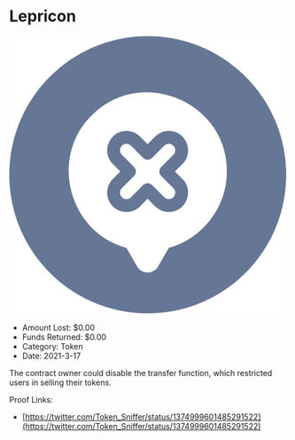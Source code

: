 # Lepricon
![Lepricon](/rektimages/Lepricon.png)
- Amount Lost: $0.00
- Funds Returned: $0.00
- Category: Token
- Date: 2021-3-17

The contract owner could disable the transfer function, which restricted users in selling their tokens.


Proof Links:
- [https://twitter.com/Token_Sniffer/status/1374999601485291522](https://twitter.com/Token_Sniffer/status/1374999601485291522)


